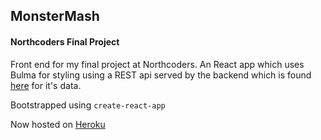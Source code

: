 ## MonsterMash
#### Northcoders Final Project

Front end for my final project at Northcoders. An React app which uses Bulma for styling using a REST api served by the backend which is found [here](https://github.com/ChrstnDmbchr/be-monstermash) for it's data. 

Bootstrapped using `create-react-app`

Now hosted on [Heroku](https://monster-mash-app.herokuapp.com/)